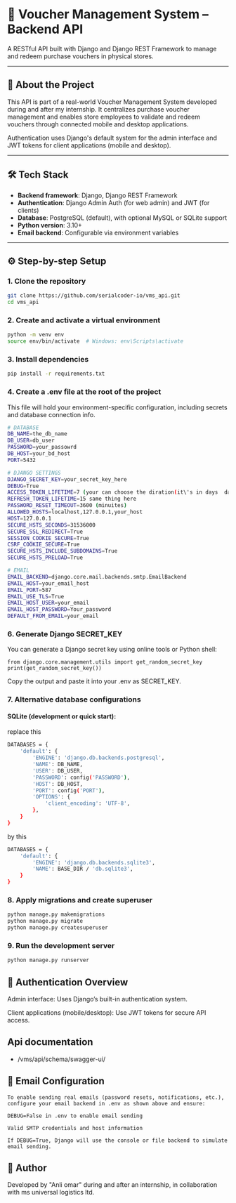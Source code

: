 # 🧾 Voucher Management System – Backend API

A RESTful API built with Django and Django REST Framework to manage and redeem purchase vouchers in physical stores.

---

## 📘 About the Project

This API is part of a real-world Voucher Management System developed during and after my internship. It centralizes purchase voucher management and enables store employees to validate and redeem vouchers through connected mobile and desktop applications.

Authentication uses Django's default system for the admin interface and JWT tokens for client applications (mobile and desktop).

---

## 🛠 Tech Stack

- **Backend framework**: Django, Django REST Framework  
- **Authentication**: Django Admin Auth (for web admin) and JWT (for clients)  
- **Database**: PostgreSQL (default), with optional MySQL or SQLite support  
- **Python version**: 3.10+  
- **Email backend**: Configurable via environment variables  

---

## ⚙️ Step-by-step Setup

### 1. Clone the repository

```bash
git clone https://github.com/serialcoder-io/vms_api.git
cd vms_api
```
### 2. Create and activate a virtual environment

```bash
python -m venv env
source env/bin/activate  # Windows: env\Scripts\activate
```

### 3. Install dependencies

```bash
pip install -r requirements.txt
```

### 4. Create a .env file at the root of the project
This file will hold your environment-specific configuration, including secrets and database connection info.

````bash
# DATABASE
DB_NAME=the_db_name
DB_USER=db_user
PASSWORD=your_passowrd
DB_HOST=your_bd_host
PORT=5432

# DJANGO SETTINGS
DJANGO_SECRET_KEY=your_secret_key_here
DEBUG=True
ACCESS_TOKEN_LIFETIME=7 (your can choose the diration(it\'s in days  days))
REFRESH_TOKEN_LIFETIME=15 same thing here
PASSWORD_RESET_TIMEOUT=3600 (minuites)
ALLOWED_HOSTS=localhost,127.0.0.1,your_host
HOST=127.0.0.1
SECURE_HSTS_SECONDS=31536000
SECURE_SSL_REDIRECT=True
SESSION_COOKIE_SECURE=True
CSRF_COOKIE_SECURE=True
SECURE_HSTS_INCLUDE_SUBDOMAINS=True
SECURE_HSTS_PRELOAD=True

# EMAIL
EMAIL_BACKEND=django.core.mail.backends.smtp.EmailBackend
EMAIL_HOST=your_email_host
EMAIL_PORT=587
EMAIL_USE_TLS=True
EMAIL_HOST_USER=your_email
EMAIL_HOST_PASSWORD=Your_password
DEFAULT_FROM_EMAIL=your_email
````
### 6. Generate Django SECRET_KEY
You can generate a Django secret key using online tools or Python shell:

````code
from django.core.management.utils import get_random_secret_key
print(get_random_secret_key())
````
Copy the output and paste it into your .env as SECRET_KEY.


### 7. Alternative database configurations

#### SQLite (development or quick start):

replace this

````bash
DATABASES = {
    'default': {
        'ENGINE': 'django.db.backends.postgresql',
        'NAME': DB_NAME,
        'USER': DB_USER,
        'PASSWORD': config('PASSWORD'),
        'HOST': DB_HOST,
        'PORT': config('PORT'),
        'OPTIONS': {
            'client_encoding': 'UTF-8',
        },
    }
}
````

by this

````bash
DATABASES = {
    'default': {
        'ENGINE': 'django.db.backends.sqlite3',
        'NAME': BASE_DIR / 'db.sqlite3',
    }
}
````

### 8. Apply migrations and create superuser


````bash
python manage.py makemigrations
python manage.py migrate
python manage.py createsuperuser

````

### 9. Run the development server

````bash
python manage.py runserver
````

## 🔐 Authentication Overview

Admin interface: Uses Django’s built-in authentication system.

Client applications (mobile/desktop): Use JWT tokens for secure API access.

## Api documentation

- /vms/api/schema/swagger-ui/

## 📧 Email Configuration

````text
To enable sending real emails (password resets, notifications, etc.), configure your email backend in .env as shown above and ensure:

DEBUG=False in .env to enable email sending

Valid SMTP credentials and host information

If DEBUG=True, Django will use the console or file backend to simulate email sending.
````

## 👤 Author
Developed by "Anli omar" during and after an internship, in collaboration with ms universal logistics ltd.